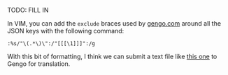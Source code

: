 TODO: FILL IN

In VIM, you can add the `exclude` braces used by [gengo.com](https://gengo.com/) around all the JSON keys with the following command:

```
:%s/"\(.*\)\":/"[[[\1]]]":/g
```

With this bit of formatting, I think we can submit a text file like [this one](examples/editions-schema-translations.txt) to Gengo for translation.
